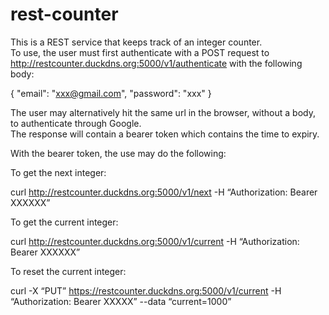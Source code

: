 # rest-counter

This is a REST service that keeps track of an integer counter.  
To use, the user must first authenticate with a POST request to http://restcounter.duckdns.org:5000/v1/authenticate with the following body:

{ "email": "xxx@gmail.com", "password": "xxx" }

The user may alternatively hit the same url in the browser, without a body, to authenticate through Google.  
The response will contain a bearer token which contains the time to expiry.

With the bearer token, the use may do the following:

To get the next integer:

curl http://restcounter.duckdns.org:5000/v1/next -H “Authorization: Bearer XXXXXX”

To get the current integer:

curl http://restcounter.duckdns.org:5000/v1/current -H “Authorization: Bearer XXXXXX”

To reset the current integer:

curl -X “PUT” https://restcounter.duckdns.org:5000/v1/current -H “Authorization: Bearer XXXXX”
--data “current=1000”

